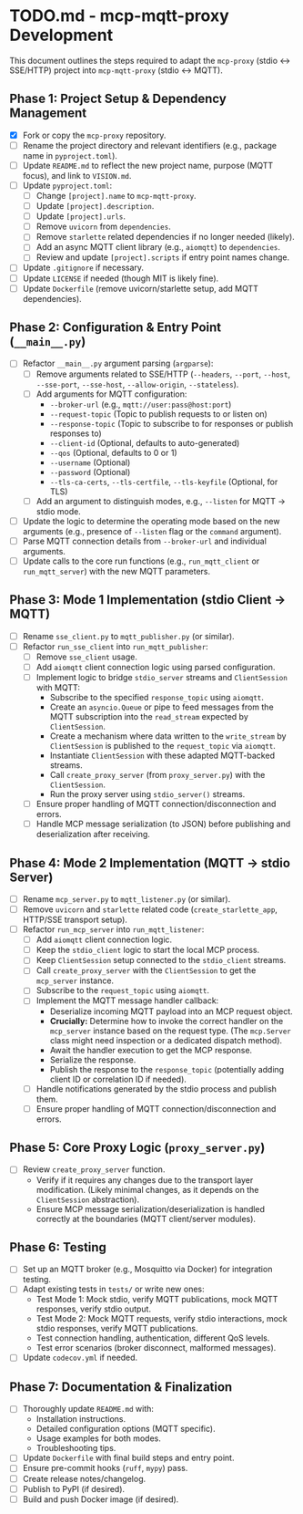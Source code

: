 # TODO.md - mcp-mqtt-proxy Development

This document outlines the steps required to adapt the `mcp-proxy` (stdio <-> SSE/HTTP) project into `mcp-mqtt-proxy` (stdio <-> MQTT).

## Phase 1: Project Setup & Dependency Management

-   [x] Fork or copy the `mcp-proxy` repository.
-   [ ] Rename the project directory and relevant identifiers (e.g., package name in `pyproject.toml`).
-   [ ] Update `README.md` to reflect the new project name, purpose (MQTT focus), and link to `VISION.md`.
-   [ ] Update `pyproject.toml`:
    -   [ ] Change `[project].name` to `mcp-mqtt-proxy`.
    -   [ ] Update `[project].description`.
    -   [ ] Update `[project].urls`.
    -   [ ] Remove `uvicorn` from `dependencies`.
    -   [ ] Remove `starlette` related dependencies if no longer needed (likely).
    -   [ ] Add an async MQTT client library (e.g., `aiomqtt`) to `dependencies`.
    -   [ ] Review and update `[project].scripts` if entry point names change.
-   [ ] Update `.gitignore` if necessary.
-   [ ] Update `LICENSE` if needed (though MIT is likely fine).
-   [ ] Update `Dockerfile` (remove uvicorn/starlette setup, add MQTT dependencies).

## Phase 2: Configuration & Entry Point (`__main__.py`)

-   [ ] Refactor `__main__.py` argument parsing (`argparse`):
    -   [ ] Remove arguments related to SSE/HTTP (`--headers`, `--port`, `--host`, `--sse-port`, `--sse-host`, `--allow-origin`, `--stateless`).
    -   [ ] Add arguments for MQTT configuration:
        -   `--broker-url` (e.g., `mqtt://user:pass@host:port`)
        -   `--request-topic` (Topic to publish requests to or listen on)
        -   `--response-topic` (Topic to subscribe to for responses or publish responses to)
        -   `--client-id` (Optional, defaults to auto-generated)
        -   `--qos` (Optional, defaults to 0 or 1)
        -   `--username` (Optional)
        -   `--password` (Optional)
        -   `--tls-ca-certs`, `--tls-certfile`, `--tls-keyfile` (Optional, for TLS)
    -   [ ] Add an argument to distinguish modes, e.g., `--listen` for MQTT -> stdio mode.
-   [ ] Update the logic to determine the operating mode based on the new arguments (e.g., presence of `--listen` flag or the `command` argument).
-   [ ] Parse MQTT connection details from `--broker-url` and individual arguments.
-   [ ] Update calls to the core run functions (e.g., `run_mqtt_client` or `run_mqtt_server`) with the new MQTT parameters.

## Phase 3: Mode 1 Implementation (stdio Client -> MQTT)

-   [ ] Rename `sse_client.py` to `mqtt_publisher.py` (or similar).
-   [ ] Refactor `run_sse_client` into `run_mqtt_publisher`:
    -   [ ] Remove `sse_client` usage.
    -   [ ] Add `aiomqtt` client connection logic using parsed configuration.
    -   [ ] Implement logic to bridge `stdio_server` streams and `ClientSession` with MQTT:
        -   Subscribe to the specified `response_topic` using `aiomqtt`.
        -   Create an `asyncio.Queue` or pipe to feed messages from the MQTT subscription into the `read_stream` expected by `ClientSession`.
        -   Create a mechanism where data written to the `write_stream` by `ClientSession` is published to the `request_topic` via `aiomqtt`.
        -   Instantiate `ClientSession` with these adapted MQTT-backed streams.
        -   Call `create_proxy_server` (from `proxy_server.py`) with the `ClientSession`.
        -   Run the proxy server using `stdio_server()` streams.
    -   [ ] Ensure proper handling of MQTT connection/disconnection and errors.
    -   [ ] Handle MCP message serialization (to JSON) before publishing and deserialization after receiving.

## Phase 4: Mode 2 Implementation (MQTT -> stdio Server)

-   [ ] Rename `mcp_server.py` to `mqtt_listener.py` (or similar).
-   [ ] Remove `uvicorn` and `starlette` related code (`create_starlette_app`, HTTP/SSE transport setup).
-   [ ] Refactor `run_mcp_server` into `run_mqtt_listener`:
    -   [ ] Add `aiomqtt` client connection logic.
    -   [ ] Keep the `stdio_client` logic to start the local MCP process.
    -   [ ] Keep `ClientSession` setup connected to the `stdio_client` streams.
    -   [ ] Call `create_proxy_server` with the `ClientSession` to get the `mcp_server` instance.
    -   [ ] Subscribe to the `request_topic` using `aiomqtt`.
    -   [ ] Implement the MQTT message handler callback:
        -   Deserialize incoming MQTT payload into an MCP request object.
        -   **Crucially:** Determine how to invoke the correct handler on the `mcp_server` instance based on the request type. (The `mcp.Server` class might need inspection or a dedicated dispatch method).
        -   Await the handler execution to get the MCP response.
        -   Serialize the response.
        -   Publish the response to the `response_topic` (potentially adding client ID or correlation ID if needed).
    -   [ ] Handle notifications generated by the stdio process and publish them.
    -   [ ] Ensure proper handling of MQTT connection/disconnection and errors.

## Phase 5: Core Proxy Logic (`proxy_server.py`)

-   [ ] Review `create_proxy_server` function.
    -   Verify if it requires any changes due to the transport layer modification. (Likely minimal changes, as it depends on the `ClientSession` abstraction).
    -   Ensure MCP message serialization/deserialization is handled correctly at the boundaries (MQTT client/server modules).

## Phase 6: Testing

-   [ ] Set up an MQTT broker (e.g., Mosquitto via Docker) for integration testing.
-   [ ] Adapt existing tests in `tests/` or write new ones:
    -   Test Mode 1: Mock stdio, verify MQTT publications, mock MQTT responses, verify stdio output.
    -   Test Mode 2: Mock MQTT requests, verify stdio interactions, mock stdio responses, verify MQTT publications.
    -   Test connection handling, authentication, different QoS levels.
    -   Test error scenarios (broker disconnect, malformed messages).
-   [ ] Update `codecov.yml` if needed.

## Phase 7: Documentation & Finalization

-   [ ] Thoroughly update `README.md` with:
    -   Installation instructions.
    -   Detailed configuration options (MQTT specific).
    -   Usage examples for both modes.
    -   Troubleshooting tips.
-   [ ] Update `Dockerfile` with final build steps and entry point.
-   [ ] Ensure pre-commit hooks (`ruff`, `mypy`) pass.
-   [ ] Create release notes/changelog.
-   [ ] Publish to PyPI (if desired).
-   [ ] Build and push Docker image (if desired). 